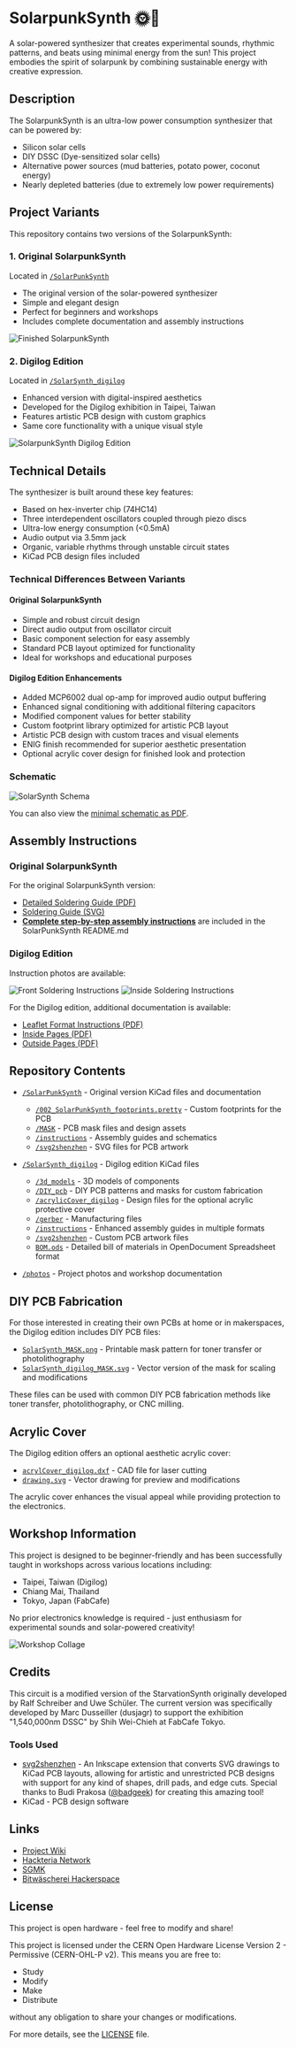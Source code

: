 # SolarpunkSynth 🌞🎹

A solar-powered synthesizer that creates experimental sounds, rhythmic patterns, and beats using minimal energy from the sun! This project embodies the spirit of solarpunk by combining sustainable energy with creative expression.

## Description

The SolarpunkSynth is an ultra-low power consumption synthesizer that can be powered by:
- Silicon solar cells
- DIY DSSC (Dye-sensitized solar cells)
- Alternative power sources (mud batteries, potato power, coconut energy)
- Nearly depleted batteries (due to extremely low power requirements)

## Project Variants

This repository contains two versions of the SolarpunkSynth:

### 1. Original SolarpunkSynth
Located in [`/SolarPunkSynth`](./SolarPunkSynth)
- The original version of the solar-powered synthesizer
- Simple and elegant design
- Perfect for beginners and workshops
- Includes complete documentation and assembly instructions

![Finished SolarpunkSynth](./photos/SolarpunkSynth_finished.jpg)

### 2. Digilog Edition
Located in [`/SolarSynth_digilog`](./SolarSynth_digilog)
- Enhanced version with digital-inspired aesthetics
- Developed for the Digilog exhibition in Taipei, Taiwan
- Features artistic PCB design with custom graphics
- Same core functionality with a unique visual style

![SolarpunkSynth Digilog Edition](./photos/SolarpunkSynth_digilog_3d.jpg)

## Technical Details

The synthesizer is built around these key features:
- Based on hex-inverter chip (74HC14)
- Three interdependent oscillators coupled through piezo discs
- Ultra-low energy consumption (<0.5mA)
- Audio output via 3.5mm jack
- Organic, variable rhythms through unstable circuit states
- KiCad PCB design files included

### Technical Differences Between Variants

#### Original SolarpunkSynth
- Simple and robust circuit design
- Direct audio output from oscillator circuit
- Basic component selection for easy assembly
- Standard PCB layout optimized for functionality
- Ideal for workshops and educational purposes

#### Digilog Edition Enhancements
- Added MCP6002 dual op-amp for improved audio output buffering
- Enhanced signal conditioning with additional filtering capacitors
- Modified component values for better stability
- Custom footprint library optimized for artistic PCB layout
- Artistic PCB design with custom traces and visual elements
- ENIG finish recommended for superior aesthetic presentation
- Optional acrylic cover design for finished look and protection

### Schematic
![SolarSynth Schema](./SolarPunkSynth/instructions/SolarSynth_schema.jpg)

You can also view the [minimal schematic as PDF](./SolarPunkSynth/instructions/DSSC_Synthminimal_schema.pdf).

## Assembly Instructions

### Original SolarpunkSynth

For the original SolarpunkSynth version:
- [Detailed Soldering Guide (PDF)](./SolarPunkSynth/instructions/SolderInstruction.pdf)
- [Soldering Guide (SVG)](./SolarPunkSynth/instructions/SolderInstruction.svg)
- **[Complete step-by-step assembly instructions](./SolarPunkSynth/README.md#detailed-step-by-step-assembly-instructions)** are included in the SolarPunkSynth README.md

### Digilog Edition

Instruction photos are available:

![Front Soldering Instructions](./SolarSynth_digilog/instructions/Front_SolarpunkSynth_instructions.jpg)
![Inside Soldering Instructions](./SolarSynth_digilog/instructions/Inside_SolarpunkSynth_instructions.jpg)

For the Digilog edition, additional documentation is available:
- [Leaflet Format Instructions (PDF)](./SolarSynth_digilog/instructions/SolarpunkSynth_SolderInstruction_leaflet.pdf)
- [Inside Pages (PDF)](./SolarSynth_digilog/instructions/SolarpunkSynth_SolderInstruction_leaflet_inside.pdf)
- [Outside Pages (PDF)](./SolarSynth_digilog/instructions/SolarpunkSynth_SolderInstruction_leaflet_outside.pdf)

## Repository Contents

- [`/SolarPunkSynth`](./SolarPunkSynth) - Original version KiCad files and documentation
  - [`/002_SolarPunkSynth_footprints.pretty`](./SolarPunkSynth/002_SolarPunkSynth_footprints.pretty) - Custom footprints for the PCB
  - [`/MASK`](./SolarPunkSynth/MASK) - PCB mask files and design assets
  - [`/instructions`](./SolarPunkSynth/instructions) - Assembly guides and schematics
  - [`/svg2shenzhen`](./SolarPunkSynth/svg2shenzhen) - SVG files for PCB artwork

- [`/SolarSynth_digilog`](./SolarSynth_digilog) - Digilog edition KiCad files
  - [`/3d_models`](./SolarSynth_digilog/3d_models) - 3D models of components
  - [`/DIY_pcb`](./SolarSynth_digilog/DIY_pcb) - DIY PCB patterns and masks for custom fabrication
  - [`/acrylicCover_digilog`](./SolarSynth_digilog/acrylicCover_digilog) - Design files for the optional acrylic protective cover
  - [`/gerber`](./SolarSynth_digilog/gerber) - Manufacturing files
  - [`/instructions`](./SolarSynth_digilog/instructions) - Enhanced assembly guides in multiple formats
  - [`/svg2shenzhen`](./SolarSynth_digilog/svg2shenzhen) - Custom PCB artwork files
  - [`BOM.ods`](./SolarSynth_digilog/BOM.ods) - Detailed bill of materials in OpenDocument Spreadsheet format

- [`/photos`](./photos) - Project photos and workshop documentation

## DIY PCB Fabrication

For those interested in creating their own PCBs at home or in makerspaces, the Digilog edition includes DIY PCB files:
- [`SolarSynth_MASK.png`](./SolarSynth_digilog/DIY_pcb/SolarSynth_MASK.png) - Printable mask pattern for toner transfer or photolithography
- [`SolarSynth_digilog_MASK.svg`](./SolarSynth_digilog/DIY_pcb/SolarSynth_digilog_MASK.svg) - Vector version of the mask for scaling and modifications

These files can be used with common DIY PCB fabrication methods like toner transfer, photolithography, or CNC milling.

## Acrylic Cover

The Digilog edition offers an optional aesthetic acrylic cover:
- [`acrylCover_digilog.dxf`](./SolarSynth_digilog/acrylicCover_digilog/acrylCover_digilog.dxf) - CAD file for laser cutting
- [`drawing.svg`](./SolarSynth_digilog/acrylicCover_digilog/drawing.svg) - Vector drawing for preview and modifications

The acrylic cover enhances the visual appeal while providing protection to the electronics.

## Workshop Information

This project is designed to be beginner-friendly and has been successfully taught in workshops across various locations including:
- Taipei, Taiwan (Digilog)
- Chiang Mai, Thailand
- Tokyo, Japan (FabCafe)

No prior electronics knowledge is required - just enthusiasm for experimental sounds and solar-powered creativity!

![Workshop Collage](./photos/Workshop_collage.jpg)

## Credits

This circuit is a modified version of the StarvationSynth originally developed by Ralf Schreiber and Uwe Schüler. The current version was specifically developed by Marc Dusseiller (dusjagr) to support the exhibition "1,540,000nm DSSC" by Shih Wei-Chieh at FabCafe Tokyo.

### Tools Used
- [svg2shenzhen](https://github.com/badgeek/svg2shenzhen) - An Inkscape extension that converts SVG drawings to KiCad PCB layouts, allowing for artistic and unrestricted PCB designs with support for any kind of shapes, drill pads, and edge cuts. Special thanks to Budi Prakosa ([@badgeek](https://github.com/badgeek)) for creating this amazing tool!
- KiCad - PCB design software

## Links

- [Project Wiki](https://www.hackteria.org/wiki/SolarpunkSynth)
- [Hackteria Network](http://hackteria.org/)
- [SGMK](https://mechatronicart.ch/)
- [Bitwäscherei Hackerspace](https://bitwaescherei.ch/)

## License

This project is open hardware - feel free to modify and share!

This project is licensed under the CERN Open Hardware License Version 2 - Permissive (CERN-OHL-P v2). This means you are free to:
- Study
- Modify
- Make
- Distribute

without any obligation to share your changes or modifications.

For more details, see the [LICENSE](./LICENSE) file.
